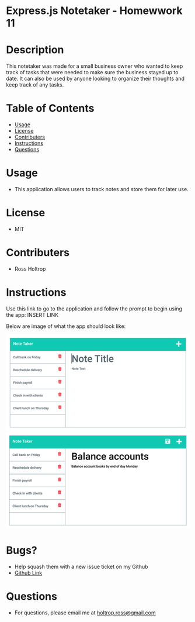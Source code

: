 # Express.js Notetaker - Homewwork 11

# Description

This notetaker was made for a small business owner who wanted to keep track of tasks that were needed to make sure the business stayed up to date. It can also be used by anyone looking to organize their thoughts and keep track of any tasks.

# Table of Contents

- [Usage](#usage)
- [License](#license)
- [Contributers](#contributers)
- [Instructions](#instructions)
- [Questions](#questions)

# Usage

<a name="usage"></a>

- This application allows users to track notes and store them for later use.

# License

<a name="license"></a>

- MIT

# Contributers

<a name="contributers"></a>

- Ross Holtrop

# Instructions

<a name="instructions"></a>

Use this link to go to the application and follow the prompt to begin using the app:
INSERT LINK

Below are image of what the app should look like:

![Notetaker Image #1](./assets/11-express-homework-demo-01.png) <br>
![Notetaker Image #2](./assets/11-express-homework-demo-02.png) <br>

# Bugs?
- Help squash them with a new issue ticket on my Github
- [Github Link](https://github.com/raws-boop/note_taker)

# Questions

<a name="questions"></a>

- For questions, please email me at holtrop.ross@gmail.com
